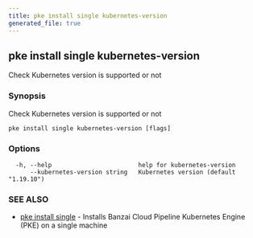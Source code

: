 ```yaml
---
title: pke install single kubernetes-version
generated_file: true
---
```

## pke install single kubernetes-version

Check Kubernetes version is supported or not

### Synopsis

Check Kubernetes version is supported or not

```
pke install single kubernetes-version [flags]
```

### Options

```
  -h, --help                        help for kubernetes-version
      --kubernetes-version string   Kubernetes version (default "1.19.10")
```

### SEE ALSO

* [pke install single](/docs/pke/cli/reference/pke_install_single/)	 - Installs Banzai Cloud Pipeline Kubernetes Engine (PKE) on a single machine

